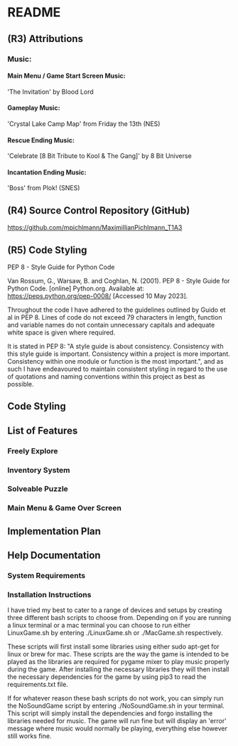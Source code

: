 # README

## (R3) Attributions
### Music:
#### Main Menu / Game Start Screen Music:
'The Invitation' by Blood Lord
#### Gameplay Music:
'Crystal Lake Camp Map' from Friday the 13th (NES)
#### Rescue Ending Music: 
'Celebrate [8 Bit Tribute to Kool & The Gang]' by 8 Bit Universe
#### Incantation Ending Music: 
'Boss' from Plok! (SNES)

## (R4) Source Control Repository (GitHub) 
https://github.com/mpichlmann/MaximillianPichlmann_T1A3

## (R5) Code Styling
PEP 8 - Style Guide for Python Code

Van Rossum, G., Warsaw, B. and Coghlan, N. (2001). PEP 8 - Style Guide for Python Code. [online] Python.org. Available at: https://peps.python.org/pep-0008/ [Accessed 10 May 2023].

Throughout the code I have adhered to the guidelines outlined by Guido et al in PEP 8. Lines of code do not exceed 79 characters in length, function and variable names do not contain unnecessary capitals and adequate white space is given where required. 

It is stated in PEP 8: "A style guide is about consistency. Consistency with this style guide is important. Consistency within a project is more important. Consistency within one module or function is the most important.", and as such I have endeavoured to maintain consistent styling in regard to the use of quotations and naming conventions within this project as best as possible. 
‌

## Code Styling

## List of Features
### Freely Explore 

### Inventory System

### Solveable Puzzle

### Main Menu & Game Over Screen

## Implementation Plan


## Help Documentation
### System Requirements 
### Installation Instructions
I have tried my best to cater to a range of devices and setups by creating three different bash scripts to choose from. Depending on if you are running a linux terminal or a mac terminal you can choose to run either LinuxGame.sh by entering ./LinuxGame.sh or ./MacGame.sh respectively. 

These scripts will first install some libraries using either sudo apt-get for linux or brew for mac. These scripts are the way the game is intended to be played as the libraries are required for pygame mixer to play music properly during the game. After installing the necessary libraries they will then install the necessary dependencies for the game by using pip3 to read the requirements.txt file. 

If for whatever reason these bash scripts do not work, you can simply run the NoSoundGame script by entering ./NoSoundGame.sh in your terminal. This script will simply install the dependencies and forgo installing the libraries needed for music. The game will run fine but will display an 'error' message where music would normally be playing, everything else however still works fine.  
